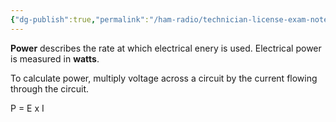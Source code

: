 ```yaml
---
{"dg-publish":true,"permalink":"/ham-radio/technician-license-exam-notes/dc-power/"}
---
```



**Power** describes the rate at which electrical enery is used.  Electrical power is measured in **watts**.

To calculate power, multiply voltage across a circuit by the current flowing through the circuit.

P = E x I

